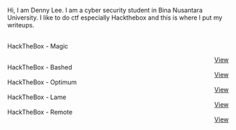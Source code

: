 Hi, I am Denny Lee. I am a cyber security student in Bina Nusantara University. I like to do ctf especially Hackthebox and this is where I put my writeups.
<br><br>



HackTheBox - Magic<div style="text-align: right"><a href="https://dennylee22.github.io/Writeups/Magic">View</a></div>
HackTheBox - Bashed<div style="text-align: right"><a href="https://dennylee22.github.io/Writeups/Bashed">View</a></div>
HackTheBox - Optimum<div style="text-align: right"><a href="https://dennylee22.github.io/Writeups/Optimum">View</a></div>
HackTheBox - Lame<div style="text-align: right"><a href="https://dennylee22.github.io/Writeups/Lame">View</a></div>
HackTheBox - Remote<div style="text-align: right"><a href="https://dennylee22.github.io/Writeups/Remote">View</a></div>



